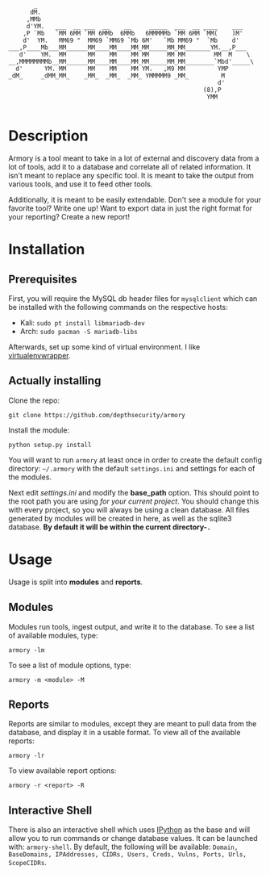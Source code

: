 
```
       _                                                          
      dM.                                                         
     ,MMb                                                         
     d'YM.   ___  __ ___  __    __     _____  ___  __ ____    ___ 
    ,P `Mb   `MM 6MM `MM 6MMb  6MMb   6MMMMMb `MM 6MM `MM(    )M' 
    d'  YM.   MM69 "  MM69 `MM69 `Mb 6M'   `Mb MM69 "  `Mb    d'  
___,P____Mb___MM______MM____MM____MM_MM_____MM_MM_______YM.__,P___
   d'    YM.  MM      MM    MM    MM MM     MM MM        MM  M    \ 
__,MMMMMMMMb__MM______MM____MM____MM_MM_____MM_MM________`Mbd'_____\
  d'      YM. MM      MM    MM    MM YM.   ,M9 MM         YMP      
_dM_     _dMM_MM_    _MM_  _MM_  _MM_ YMMMMM9 _MM_         M      
                                                          d'      
                                                      (8),P       
                                                       YMM        
                                                          
```

# Description

Armory is a tool meant to take in a lot of external and discovery data from a lot of tools, add it to a database and correlate all of related information. It isn't meant to replace any specific tool. It is meant to take the output from various tools, and use it to feed other tools.

Additionally, it is meant to be easily extendable. Don't see a module for your favorite tool? Write one up! Want to export data in just the right format for your reporting? Create a new report!

# Installation

## Prerequisites

First, you will require the MySQL db header files for `mysqlclient` which can be installed with the
following commands on the respective hosts:
* Kali: `sudo pt install libmariadb-dev`
* Arch: `sudo pacman -S mariadb-libs`

Afterwards, set up some kind of virtual environment. I like [virtualenvwrapper](https://virtualenvwrapper.readthedocs.io/en/latest/install.html).

## Actually installing

Clone the repo:

`git clone https://github.com/depthsecurity/armory`

Install the module:

`python setup.py install`

You will want to run `armory` at least once in order to create the default config directory: `~/.armory` with the default `settings.ini` and settings for each of the modules.

Next edit *settings.ini* and modify the **base_path** option. This should point to the root path you are using *for your current project*. You should change this with every project, so you will always be using a clean database. All files generated by modules will be created in here, as well as the sqlite3 database. **By default it will be within the current directory-`.`**

# Usage

Usage is split into **modules** and **reports**. 

## Modules

Modules run tools, ingest output, and write it to the database. To see a list of available modules, type:

`armory -lm`

To see a list of module options, type:

`armory -m <module> -M`


## Reports

Reports are similar to modules, except they are meant to pull data from the database, and display it in a usable format. To view all of the available reports:

`armory -lr`

To view available report options:

`armory -r <report> -R`


## Interactive Shell

There is also an interactive shell which uses [IPython](https://ipython.org/) as the base and will allow you to run commands or change database values. It can be launched with: `armory-shell`.
By default, the following will be available: `Domain, BaseDomains, IPAddresses, CIDRs, Users, Creds, Vulns, Ports, Urls, ScopeCIDRs`.

